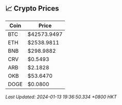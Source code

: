 ## 📈 Crypto Prices

| Coin | Price |
| ---- | ----- |
| BTC | $42573.9497 |
| ETH | $2538.9811 |
| BNB | $298.9882 |
| CRV | $0.5493 |
| ARB | $2.1828 |
| OKB | $53.6470 |
| DOGE | $0.0800 |

_Last Updated: 2024-01-13 19:36:50.334 +0800 HKT_